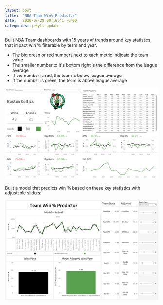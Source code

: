 ```yaml
---
layout: post
title:  "NBA Team Win% Predictor"
date:   2020-07-28 00:16:41 -0400
categories: jekyll update
---
```

Built NBA Team dashboards with 15 years of trends around key statistics that impact win % filterable by team and year. 
- The big green or red numbers next to each metric indicate the team value 
- The smaller number to it's bottom right is the difference from the league average
 - If the number is red, the team is below league average
 - If the number is green, the team is above league average

<img src="/assets/img/NBATeam.png">

Built a model that predicts win % based on these key statistics with adjustable sliders:

<img src="/assets/img/NBATeamPredict.png">
